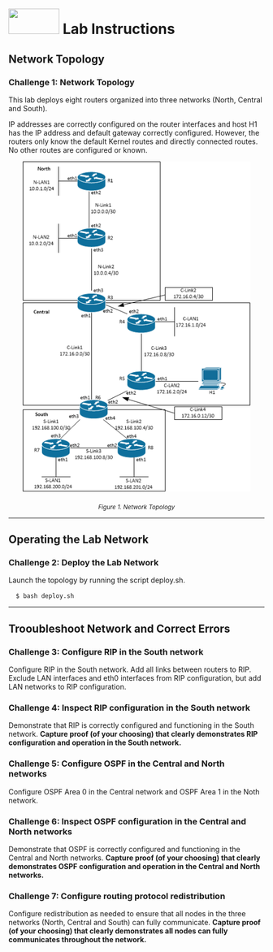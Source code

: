 # <img src="https://www.tamusa.edu/brandguide/jpeglogos/tamusa_final_logo_bw1.jpg" width="100" height="50"> Lab Instructions
## Network Topology
### Challenge 1: Network Topology

This lab deploys eight routers organized into three networks (North, Central and South). 

IP addresses are correctly configured on the router interfaces and host H1 has the IP address and default gateway correctly configured. However, the routers only know the default Kernel routes and directly connected routes. No other routes are configured or known.

<p align="center">
<img src="../images/protocols-configuration2.png" width="450" height="650">
</p>
<p align="center">
<sub><i>Figure 1. Network Topology</i></sub>
</p>

<p></p>
<p></p>

--- 
## Operating the Lab Network
### Challenge 2: Deploy the Lab Network
Launch the topology by running the script deploy.sh.
```
  $ bash deploy.sh
```
--- 
## Trooubleshoot Network and Correct Errors
### Challenge 3: Configure RIP in the South network

Configure RIP in the South network. Add all links between routers to RIP. Exclude LAN interfaces and eth0 interfaces from RIP configuration, but add LAN networks to RIP configuration.

### Challenge 4: Inspect RIP configuration in the South network

Demonstrate that RIP is correctly configured and functioning in the South network. **Capture proof (of your choosing) that clearly demonstrates RIP configuration and operation in the South network.**

### Challenge 5: Configure OSPF in the Central and North networks

Configure OSPF Area 0 in the Central network and OSPF Area 1 in the Noth network.

### Challenge 6: Inspect OSPF configuration in the Central and North networks

Demonstrate that OSPF is correctly configured and functioning in the Central and North networks. **Capture proof (of your choosing) that clearly demonstrates OSPF configuration and operation in the Central and North networks.**

### Challenge 7: Configure routing protocol redistribution

Configure redistribution as needed to ensure that all nodes in the three networks (North, Central and South) can fully communicate.  **Capture proof (of your choosing) that clearly demonstrates all nodes can fully communicates throughout the network.**
